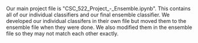 Our main project file is "CSC_522_Project_-_Ensemble.ipynb". This contains all of our individual classifiers and our final ensemble classifier.
We developed our individual classifers in their own file but moved them to the ensemble file when they were done. We also modified them in the ensemble file so they may not match each other exactly.
